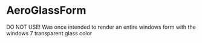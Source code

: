 # AeroGlassForm
DO NOT USE! Was once intended to render an entire windows form with the windows 7 transparent glass color
